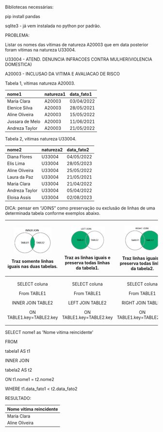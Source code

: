 ﻿Bibliotecas necessárias:

pip install pandas

sqlite3   -  já vem instalada no python por padrão.


PROBLEMA:

Listar os nomes das vítimas de natureza A20003 que em data posterior foram vítimas na natureza U33004.

U33004 - ATEND. DENUNCIA INFRACOES CONTRA MULHER(VIOLENCIA DOMESTICA)

A20003 - INCLUSAO DA VITIMA E AVALIACAO DE RISCO

Tabela 1, vítimas natureza A20003.

|nome1|natureza1|data\_fato1|
| :- | :- | :- |
|Maria Clara|A20003|03/04/2022|
|Elenice Silva|A20003|28/05/2021|
|Aline Oliveira|A20003|15/05/2022|
|Jussara de Melo|A20003|11/06/2021|
|Andreza Taylor|A20003|21/05/2022|

Tabela 2, vítimas natureza U33004.

|nome2|natureza2|data\_fato2|
| :- | :- | :- |
|Diana Flores|U33004|04/05/2022|
|Elis Lima|U33004|28/05/2023|
|Aline Oliveira|U33004|25/05/2022|
|Laura da Paz|U33004|21/05/2021|
|Maria Clara|U33004|21/04/2022|
|Andreza Taylor|U33004|05/04/2022|
|Eloisa Assis|U33004|02/08/2023|

DICA: pensar em “JOINS” como preservação ou exclusão de linhas de uma determinada tabela conforme exemplos abaixo.

|<p>![SQL INNER JOIN](innerjoin.png)</p><p>Traz somente linhas iguais nas duas tabelas.</p>|<p>![SQL LEFT JOIN](leftjoin.png)</p><p>Traz as linhas iguais e preserva todas linhas da tabela1.</p>|<p>![SQL RIGHT JOIN](rightjoin.png)</p><p>Traz linhas iguais e preserva todas linhas da tabela2.</p>|
| :-: | :-: | :-: |
|<p>SELECT coluna</p><p>From TABLE1 </p><p>INNER JOIN TABLE2</p><p>ON TABLE1.key=TABLE2.key</p>|<p>SELECT coluna</p><p>From TABLE1 </p><p>LEFT JOIN TABLE2</p><p>ON TABLE1.key=TABLE2.key</p>|<p>SELECT coluna</p><p>From TABLE1 </p><p>RIGHT JOIN TABLE2</p><p>ON TABLE1.key=TABLE2.key</p>|

SELECT nome1 as 'Nome vitima reincidente'

FROM

tabela1 AS t1

INNER JOIN

tabela2 AS t2

ON t1.nome1 = t2.nome2

WHERE t1.data\_fato1 < t2.data\_fato2

RESULTADO:

|Nome vitima reincidente|
| :- |
|Maria Clara|
|Aline Oliveira|

